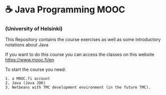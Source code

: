 # ☕ Java  Programming MOOC 
### (University of Helsinki)

This Repository contains the course exercises as well as some introductory notations about Java

If you want to do this course you can access the classes on this website https://www.mooc.fi/en

To start the course you need:

    1. a MOOC.fi account
    2. Java (Java JDK) 
    3. Netbeans with TMC development environment (in the future TMC).